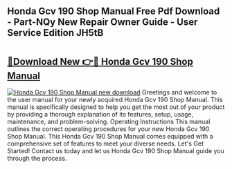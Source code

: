 ## Honda Gcv 190 Shop Manual Free Pdf Download - Part-NQy New Repair Owner Guide - User Service Edition JH5tB

# <h2><a href="http://bc78957.oget.top/?id=Honda+Gcv+190+Shop+Manual">🔗Download New 👉🔴 Honda Gcv 190 Shop Manual</a></h2>

[![Honda Gcv 190 Shop Manual new download](https://i.imgur.com/5g1atiW.png)](http://bc78957.oget.top/?id=Honda+Gcv+190+Shop+Manual)
Greetings and welcome to the user manual for your newly acquired Honda Gcv 190 Shop Manual. This manual is specifically designed to help you get the most out of your product by providing a thorough explanation of its features, setup, usage, maintenance, and problem-solving. Operating Instructions This manual outlines the correct operating procedures for your new Honda Gcv 190 Shop Manual. This Honda Gcv 190 Shop Manual comes equipped with a comprehensive set of features to meet your diverse needs. Let's Get Started! Contact us today and let us Honda Gcv 190 Shop Manual guide you through the process.
